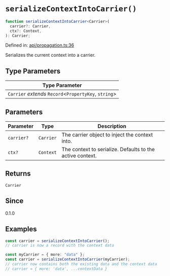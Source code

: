 # `serializeContextIntoCarrier()`

```ts
function serializeContextIntoCarrier<Carrier>(
  carrier?: Carrier,
  ctx?: Context,
): Carrier;
```

Defined in: [api/propagation.ts:36](https://github.com/adobe/aio-lib-telemetry/blob/b7459bc16d246bc755238cf4edba48b0006bfd42/source/api/propagation.ts#L36)

Serializes the current context into a carrier.

## Type Parameters

| Type Parameter                                          |
| ------------------------------------------------------- |
| `Carrier` _extends_ `Record`\<`PropertyKey`, `string`\> |

## Parameters

| Parameter  | Type      | Description                                               |
| ---------- | --------- | --------------------------------------------------------- |
| `carrier?` | `Carrier` | The carrier object to inject the context into.            |
| `ctx?`     | `Context` | The context to serialize. Defaults to the active context. |

## Returns

`Carrier`

## Since

0.1.0

## Examples

```ts
const carrier = serializeContextIntoCarrier();
// carrier is now a record with the context data
```

```ts
const myCarrier = { more: "data" };
const carrier = serializeContextIntoCarrier(myCarrier);
// carrier now contains both the existing data and the context data
// carrier = { more: 'data', ...contextData }
```
